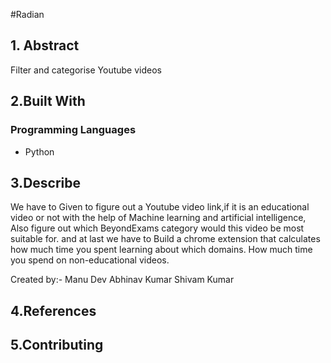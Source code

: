 <!ABOUT THE PROJECT-->
#Radian

## 1. Abstract
Filter and categorise Youtube videos

## 2.Built With 

### Programming Languages
* Python

## 3.Describe
We have to Given to figure out a Youtube video link,if it is an educational video or not with the help of Machine learning and artificial intelligence,
Also figure out which BeyondExams category would this video be most suitable for.
and at last we have to Build a chrome extension that calculates how much time you spent learning about which domains.
How much time you spend on non-educational videos.


Created by:-
Manu Dev
Abhinav Kumar
Shivam Kumar

## 4.References

## 5.Contributing
